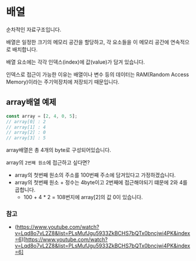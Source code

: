 # 배열

순차적인 자료구조입니다.

배열은 일정한 크기의 메모리 공간을 할당하고, 각 요소들을 이 메모리 공간에 연속적으로 배치합니다.

배열 요소에는 각각 인덱스(index)에 값(value)가 담겨 있습니다.

인덱스로 접근이 가능한 이유는 배열이나 변수 등의 데이터는 RAM(Random Access Memory)이라는 주기억장치에 저장되기 때문입니다.

## array배열 예제

```js
const array = [2, 4, 0, 5];
// array[0] : 2
// array[1] : 4
// array[2] : 0
// array[3] : 5
```

array배열은 총 4개의 byte로 구성되어있습니다.

array의 `2번째 원소`에 접근하고 싶다면?

- array의 첫번째 원소의 주소를 100번째 주소에 담겨있다고 가정하겠습니다.
- array의 첫번째 원소 + 정수는 4byte이고 2번째에 접근해야되기 떄문에 2와 4를 곱합니다.
  - 100 + 4 \* 2 = 108번지에 array[2]의 값 0이 있습니다.

### 참고

- (https://www.youtube.com/watch?v=Lqd8o7vL2Z8&list=PLsMufJgu5933ZkBCHS7bQTx0bncjwi4PK&index=6)[https://www.youtube.com/watch?v=Lqd8o7vL2Z8&list=PLsMufJgu5933ZkBCHS7bQTx0bncjwi4PK&index=6]
